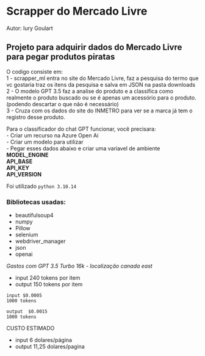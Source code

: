 # Scrapper do Mercado Livre
Autor: Iury Goulart

## Projeto para adquirir dados do Mercado Livre para pegar produtos piratas

O codigo consiste em:
<br>1 - scrapper_ml entra no site do Mercado Livre, faz a pesquisa do termo que vc gostaria
    traz os itens da pesquisa e salva em JSON na pasta downloads
<br>2 - O modelo GPT 3.5 faz a analise do produto e a classifica como realmente o produto buscado
    ou se é apenas um acessório para o produto. (podendo descartar o que não é necessário)
<br>3 - Cruza com os dados do site do INMETRO para ver se a marca já tem o registro desse produto.

Para o classificador do chat GPT funcionar, você precisara:
<br>- Criar um recurso na Azure Open Ai
<br>- Criar um modelo para utilizar
<br>- Pegar esses dados abaixo e criar uma variavel de ambiente
<br>**MODEL_ENGINE**
<br>**API_BASE**
<br>**API_KEY**
<br>**API_VERSION**

Foi utilizado `python 3.10.14` 

### Bibliotecas usadas:
- beautifulsoup4
- numpy
- Pillow
- selenium
- webdriver_manager
- json
- openai

*Gastos com GPT 3.5 Turbo 16k - localização canada east*

- input 240 tokens por item
- output 150  tokens por item
```
input $0.0005
1000 tokens 

output 	$0.0015
1000 tokens
```

CUSTO ESTIMADO
- input 6 dolares/página
- output 11,25 dolares/pagina